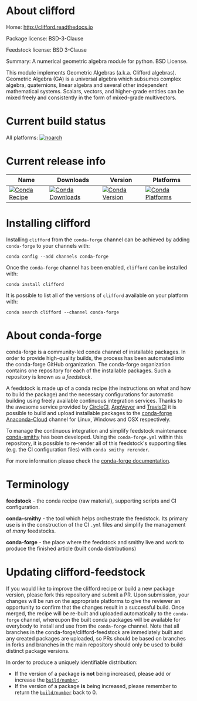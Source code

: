 About clifford
==============

Home: http://clifford.readthedocs.io

Package license: BSD-3-Clause

Feedstock license: BSD 3-Clause

Summary: A numerical geometric algebra module for python. BSD License.

This module implements Geometric Algebras (a.k.a. Clifford algebras). Geometric Algebra (GA) is a universal algebra which subsumes complex algebra, quaternions, linear algebra and several other independent mathematical systems. Scalars, vectors, and higher-grade entities can be mixed freely and consistently in the form of mixed-grade multivectors.


Current build status
====================

All platforms:
[![noarch](https://img.shields.io/circleci/project/github/conda-forge/clifford-feedstock/master.svg?label=noarch)](https://circleci.com/gh/conda-forge/clifford-feedstock)

Current release info
====================

| Name | Downloads | Version | Platforms |
| --- | --- | --- | --- |
| [![Conda Recipe](https://img.shields.io/badge/recipe-clifford-green.svg)](https://anaconda.org/conda-forge/clifford) | [![Conda Downloads](https://img.shields.io/conda/dn/conda-forge/clifford.svg)](https://anaconda.org/conda-forge/clifford) | [![Conda Version](https://img.shields.io/conda/vn/conda-forge/clifford.svg)](https://anaconda.org/conda-forge/clifford) | [![Conda Platforms](https://img.shields.io/conda/pn/conda-forge/clifford.svg)](https://anaconda.org/conda-forge/clifford) |

Installing clifford
===================

Installing `clifford` from the `conda-forge` channel can be achieved by adding `conda-forge` to your channels with:

```
conda config --add channels conda-forge
```

Once the `conda-forge` channel has been enabled, `clifford` can be installed with:

```
conda install clifford
```

It is possible to list all of the versions of `clifford` available on your platform with:

```
conda search clifford --channel conda-forge
```


About conda-forge
=================

conda-forge is a community-led conda channel of installable packages.
In order to provide high-quality builds, the process has been automated into the
conda-forge GitHub organization. The conda-forge organization contains one repository
for each of the installable packages. Such a repository is known as a *feedstock*.

A feedstock is made up of a conda recipe (the instructions on what and how to build
the package) and the necessary configurations for automatic building using freely
available continuous integration services. Thanks to the awesome service provided by
[CircleCI](https://circleci.com/), [AppVeyor](https://www.appveyor.com/)
and [TravisCI](https://travis-ci.org/) it is possible to build and upload installable
packages to the [conda-forge](https://anaconda.org/conda-forge)
[Anaconda-Cloud](https://anaconda.org/) channel for Linux, Windows and OSX respectively.

To manage the continuous integration and simplify feedstock maintenance
[conda-smithy](https://github.com/conda-forge/conda-smithy) has been developed.
Using the ``conda-forge.yml`` within this repository, it is possible to re-render all of
this feedstock's supporting files (e.g. the CI configuration files) with ``conda smithy rerender``.

For more information please check the [conda-forge documentation](https://conda-forge.org/docs/).

Terminology
===========

**feedstock** - the conda recipe (raw material), supporting scripts and CI configuration.

**conda-smithy** - the tool which helps orchestrate the feedstock.
                   Its primary use is in the construction of the CI ``.yml`` files
                   and simplify the management of *many* feedstocks.

**conda-forge** - the place where the feedstock and smithy live and work to
                  produce the finished article (built conda distributions)


Updating clifford-feedstock
===========================

If you would like to improve the clifford recipe or build a new
package version, please fork this repository and submit a PR. Upon submission,
your changes will be run on the appropriate platforms to give the reviewer an
opportunity to confirm that the changes result in a successful build. Once
merged, the recipe will be re-built and uploaded automatically to the
`conda-forge` channel, whereupon the built conda packages will be available for
everybody to install and use from the `conda-forge` channel.
Note that all branches in the conda-forge/clifford-feedstock are
immediately built and any created packages are uploaded, so PRs should be based
on branches in forks and branches in the main repository should only be used to
build distinct package versions.

In order to produce a uniquely identifiable distribution:
 * If the version of a package **is not** being increased, please add or increase
   the [``build/number``](https://conda.io/docs/user-guide/tasks/build-packages/define-metadata.html#build-number-and-string).
 * If the version of a package **is** being increased, please remember to return
   the [``build/number``](https://conda.io/docs/user-guide/tasks/build-packages/define-metadata.html#build-number-and-string)
   back to 0.
